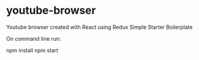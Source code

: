 # youtube-browser

Youtube browser created with React using Redux Simple Starter Boilerplate

On command line run:

npm install
npm start

